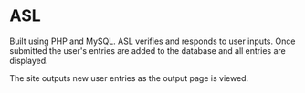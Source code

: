 # ASL
Built using PHP and MySQL. ASL verifies and responds to user inputs. Once submitted the user's entries are added to the database and all entries are displayed.

The site outputs new user entries as the output page is viewed.
